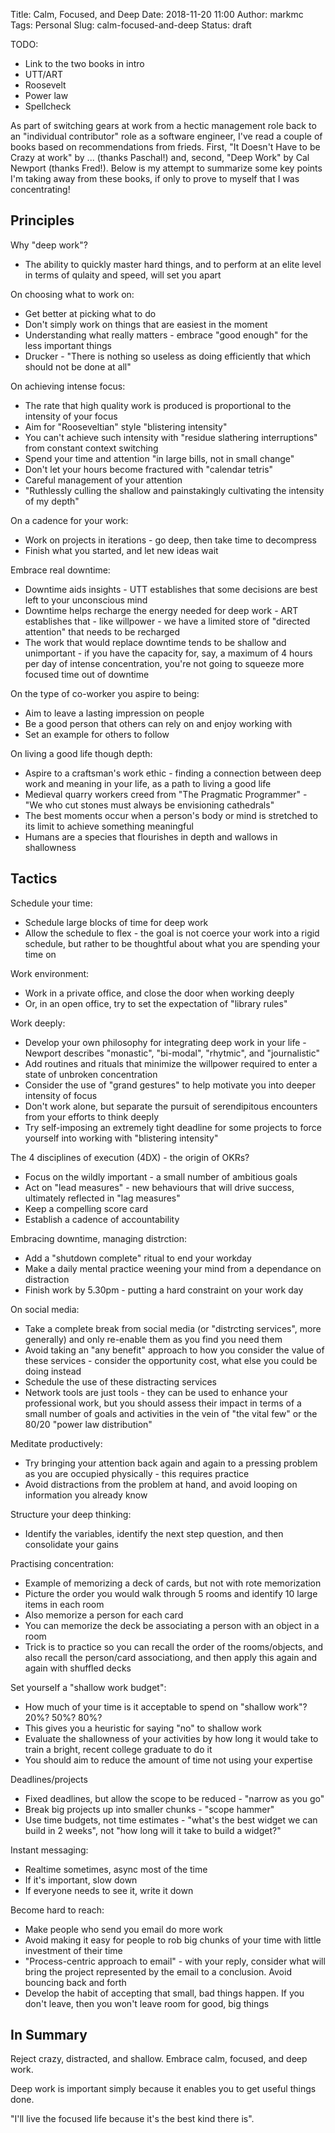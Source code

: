 Title: Calm, Focused, and Deep
Date: 2018-11-20 11:00
Author: markmc
Tags: Personal
Slug: calm-focused-and-deep
Status: draft

TODO:
- Link to the two books in intro
- UTT/ART
- Roosevelt
- Power law
- Spellcheck

As part of switching gears at work from a hectic management role back
to an "individual contributor" role as a software engineer, I've read
a couple of books based on recommendations from frieds. First, "It
Doesn't Have to be Crazy at work" by ... (thanks Paschal!) and,
second, "Deep Work" by Cal Newport (thanks Fred!). Below is my attempt
to summarize some key points I'm taking away from these books, if only
to prove to myself that I was concentrating!

## Principles

Why "deep work"?

- The ability to quickly master hard things, and to perform at an
  elite level in terms of qulaity and speed, will set you apart

On choosing what to work on:

- Get better at picking what to do
- Don't simply work on things that are easiest in the moment
- Understanding what really matters - embrace "good enough" for the
  less important things
- Drucker - "There is nothing so useless as doing efficiently that
  which should not be done at all"

On achieving intense focus:

- The rate that high quality work is produced is proportional to the
  intensity of your focus
- Aim for "Rooseveltian" style "blistering intensity"
- You can't achieve such intensity with "residue slathering
  interruptions" from constant context switching
- Spend your time and attention "in large bills, not in small change"
- Don't let your hours become fractured with "calendar tetris"
- Careful management of your attention
- "Ruthlessly culling the shallow and painstakingly cultivating the
  intensity of my depth"

On a cadence for your work:

- Work on projects in iterations - go deep, then take time to
  decompress
- Finish what you started, and let new ideas wait

Embrace real downtime:

- Downtime aids insights - UTT establishes that some decisions are
  best left to your unconscious mind
- Downtime helps recharge the energy needed for deep work - ART
  establishes that - like willpower - we have a limited store of
  "directed attention" that needs to be recharged
- The work that would replace downtime tends to be shallow and
  unimportant - if you have the capacity for, say, a maximum of 4
  hours per day of intense concentration, you're not going to squeeze
  more focused time out of downtime

On the type of co-worker you aspire to being:

- Aim to leave a lasting impression on people
- Be a good person that others can rely on and enjoy working with
- Set an example for others to follow

On living a good life though depth:

- Aspire to a craftsman's work ethic - finding a connection between
  deep work and meaning in your life, as a path to living a good life
- Medieval quarry workers creed from "The Pragmatic Programmer" - "We
  who cut stones must always be envisioning cathedrals"
- The best moments occur when a person's body or mind is stretched to
  its limit to achieve something meaningful
- Humans are a species that flourishes in depth and wallows in
  shallowness

## Tactics

Schedule your time:

- Schedule large blocks of time for deep work
- Allow the schedule to flex - the goal is not coerce your work into a
  rigid schedule, but rather to be thoughtful about what you are
  spending your time on

Work environment:

- Work in a private office, and close the door when working deeply
- Or, in an open office, try to set the expectation of "library rules"

Work deeply:

- Develop your own philosophy for integrating deep work in your life -
  Newport describes "monastic", "bi-modal", "rhytmic", and
  "journalistic"
- Add routines and rituals that minimize the willpower required to
  enter a state of unbroken concentration
- Consider the use of "grand gestures" to help motivate you into
  deeper intensity of focus
- Don't work alone, but separate the pursuit of serendipitous
  encounters from your efforts to think deeply
- Try self-imposing an extremely tight deadline for some projects to
  force yourself into working with "blistering intensity"

The 4 disciplines of execution (4DX) - the origin of OKRs?

- Focus on the wildly important - a small number of ambitious goals
- Act on "lead measures" - new behaviours that will drive success,
  ultimately reflected in "lag measures"
- Keep a compelling score card
- Establish a cadence of accountability

Embracing downtime, managing distrction:

- Add a "shutdown complete" ritual to end your workday
- Make a daily mental practice weening your mind from a dependance on
  distraction
- Finish work by 5.30pm - putting a hard constraint on your work day

On social media:

- Take a complete break from social media (or "distrcting services",
  more generally) and only re-enable them as you find you need them
- Avoid taking an "any benefit" approach to how you consider the value
  of these services - consider the opportunity cost, what else you
  could be doing instead
- Schedule the use of these distracting services
- Network tools are just tools - they can be used to enhance your
  professional work, but you should assess their impact in terms of a
  small number of goals and activities in the vein of "the vital few"
  or the 80/20 "power law distribution"

Meditate productively:

- Try bringing your attention back again and again to a pressing
  problem as you are occupied physically - this requires practice
- Avoid distractions from the problem at hand, and avoid looping on
  information you already know

Structure your deep thinking:

- Identify the variables, identify the next step question, and then
  consolidate your gains

Practising concentration:

- Example of memorizing a deck of cards, but not with rote
  memorization
- Picture the order you would walk through 5 rooms and identify 10
  large items in each room
- Also memorize a person for each card
- You can memorize the deck be associating a person with an object in
  a room
- Trick is to practice so you can recall the order of the
  rooms/objects, and also recall the person/card associationg, and
  then apply this again and again with shuffled decks

Set yourself a "shallow work budget":

- How much of your time is it acceptable to spend on "shallow work"?
  20%? 50%? 80%?
- This gives you a heuristic for saying "no" to shallow work
- Evaluate the shallowness of your activities by how long it would
  take to train a bright, recent college graduate to do it
- You should aim to reduce the amount of time not using your expertise

Deadlines/projects

- Fixed deadlines, but allow the scope to be reduced - "narrow as you
  go"
- Break big projects up into smaller chunks - "scope hammer"
- Use time budgets, not time estimates - "what's the best widget we
  can build in 2 weeks", not "how long will it take to build a
  widget?"

Instant messaging:

- Realtime sometimes, async most of the time
- If it's important, slow down
- If everyone needs to see it, write it down

Become hard to reach:

- Make people who send you email do more work
- Avoid making it easy for people to rob big chunks of your time with
  little investment of their time
- "Process-centric approach to email" - with your reply, consider what
  will bring the project represented by the email to a
  conclusion. Avoid bouncing back and forth
- Develop the habit of accepting that small, bad things happen. If you
  don't leave, then you won't leave room for good, big things

## In Summary

Reject crazy, distracted, and shallow. Embrace calm, focused, and deep
work.

Deep work is important simply because it enables you to get useful
things done.

"I'll live the focused life because it's the best kind there is".
